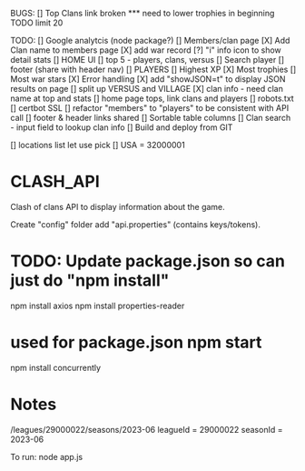 BUGS:
[] Top Clans link broken *** need to lower trophies in beginning TODO limit 20

TODO:
[] Google analytcis (node package?)
[] Members/clan page
  [X] Add Clan name to members page
  [X] add war record
  [?] "i" info icon to show detail stats 
[] HOME UI
  [] top 5 - players, clans, versus
  [] Search player
  [] footer (share with header nav)
[] PLAYERS
  [] Highest XP
  [X] Most trophies
  [] Most war stars
[X] Error handling
[X] add "showJSON=t" to display JSON results on page
[] split up VERSUS and VILLAGE
[X] clan info - need clan name at top and stats
[] home page tops, link clans and players
[] robots.txt
[] certbot SSL
[] refactor "members" to "players" to be consistent with API call
[] footer & header links shared
[] Sortable table columns
[] Clan search - input field to lookup clan info
[] Build and deploy from GIT

[] locations list let use pick
  [] USA = 32000001


# CLASH_API
Clash of clans API to display information about the game.

Create "config" folder add "api.properties" (contains keys/tokens).

# TODO: Update package.json so can just do "npm install"
npm install axios
npm install properties-reader
# used for package.json npm start
npm install concurrently

# Notes
/leagues/29000022/seasons/2023-06
leagueId = 29000022
seasonId = 2023-06

To run:
node app.js
